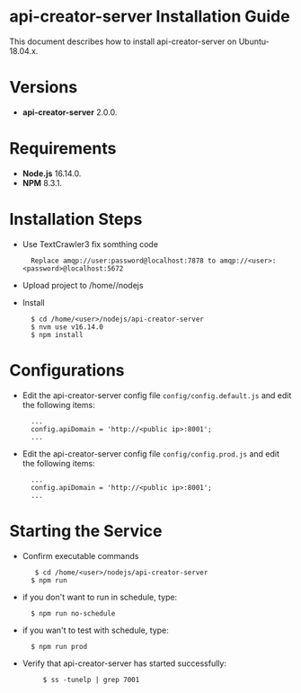 api-creator-server Installation Guide
========================

This document describes how to install api-creator-server on Ubuntu-18.04.x.

# Versions

- **api-creator-server** 2.0.0.

# Requirements

- **Node.js** 16.14.0.
- **NPM** 8.3.1.

# Installation Steps

- Use TextCrawler3 fix somthing code

        Replace amqp://user:password@localhost:7878 to amqp://<user>:<password>@localhost:5672

- Upload project to /home/<user>/nodejs

- Install

        $ cd /home/<user>/nodejs/api-creator-server
        $ nvm use v16.14.0
        $ npm install

# Configurations

- Edit the api-creator-server config file `config/config.default.js` and edit the following items:

        ...
        config.apiDomain = 'http://<public ip>:8001';
        ...

- Edit the api-creator-server config file `config/config.prod.js` and edit the following items:

        ...
        config.apiDomain = 'http://<public ip>:8001';
        ...

# Starting the Service

- Confirm executable commands

         $ cd /home/<user>/nodejs/api-creator-server
        $ npm run

- if you don't want to run in schedule, type:

        $ npm run no-schedule

- if you wan't to test with schedule, type:

        $ npm run prod


- Verify that api-creator-server has started successfully:

	       $ ss -tunelp | grep 7001